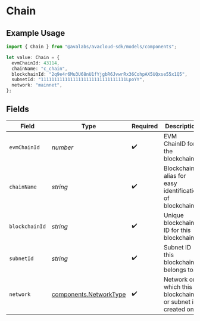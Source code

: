 # Chain

## Example Usage

```typescript
import { Chain } from "@avalabs/avacloud-sdk/models/components";

let value: Chain = {
  evmChainId: 43114,
  chainName: "c_chain",
  blockchainId: "2q9e4r6Mu3U68nU1fYjgbR6JvwrRx36CohpAX5UQxse55x1Q5",
  subnetId: "11111111111111111111111111111111LpoYY",
  network: "mainnet",
};
```

## Fields

| Field                                                            | Type                                                             | Required                                                         | Description                                                      | Example                                                          |
| ---------------------------------------------------------------- | ---------------------------------------------------------------- | ---------------------------------------------------------------- | ---------------------------------------------------------------- | ---------------------------------------------------------------- |
| `evmChainId`                                                     | *number*                                                         | :heavy_check_mark:                                               | EVM ChainID for the blockchain.                                  | 43114                                                            |
| `chainName`                                                      | *string*                                                         | :heavy_check_mark:                                               | Blockchain alias for easy identification of blockchains.         | c_chain                                                          |
| `blockchainId`                                                   | *string*                                                         | :heavy_check_mark:                                               | Unique blockchain ID for this blockchain.                        | 2q9e4r6Mu3U68nU1fYjgbR6JvwrRx36CohpAX5UQxse55x1Q5                |
| `subnetId`                                                       | *string*                                                         | :heavy_check_mark:                                               | Subnet ID this blockchain belongs to.                            | 11111111111111111111111111111111LpoYY                            |
| `network`                                                        | [components.NetworkType](../../models/components/networktype.md) | :heavy_check_mark:                                               | Network on which this blockchain or subnet is created on.        |                                                                  |